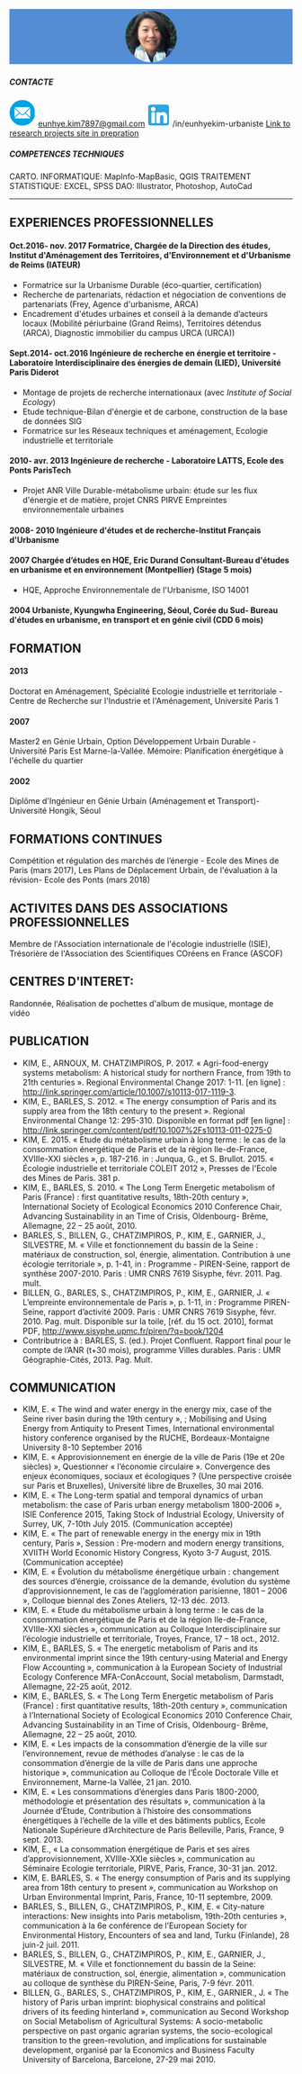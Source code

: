 ![](images/photo.jpg)

##### CONTACTE
![](images/email.jpg) eunhye.kim7897@gmail.com
![](images/linkedin.jpg) /in/eunhyekim-urbaniste
[Link to research projects site in prepration](http://eunhye-kim.github.io/Eunhye-KIM/)

##### COMPETENCES TECHNIQUES
CARTO. INFORMATIQUE: MapInfo-MapBasic, QGIS
TRAITEMENT STATISTIQUE: EXCEL, SPSS
DAO: Illustrator, Photoshop, AutoCad

-----------------------------------------------------------------

## EXPERIENCES PROFESSIONNELLES
#### Oct.2016- nov. 2017   Formatrice, Chargée de la Direction des études, Institut d'Aménagement des Territoires, d'Environnement et d'Urbanisme de Reims (IATEUR)

 - Formatrice sur la Urbanisme Durable (éco-quartier, certification)
 - Recherche de partenariats, rédaction et négociation de conventions de partenariats (Frey, Agence d'urbanisme, ARCA)
 - Encadrement d'études urbaines et conseil à la demande d’acteurs locaux (Mobilité périurbaine (Grand Reims), Territoires détendus (ARCA), Diagnostic immobilier du campus URCA (URCA))

#### Sept.2014- oct.2016   Ingénieure de recherche en énergie et territoire - Laboratoire Interdisciplinaire des énergies de demain (LIED), Université Paris Diderot
 - Montage de projets de recherche internationaux (avec *Institute of Social Ecology*)
 - Etude technique-Bilan d'énergie et de carbone, construction de la base de données SIG
 - Formatrice sur les Réseaux techniques et aménagement, Ecologie industrielle et territoriale

#### 2010- avr. 2013   Ingénieure de recherche -  Laboratoire LATTS, Ecole des Ponts ParisTech
 - Projet ANR Ville Durable-métabolisme urbain: étude sur les flux d'énergie et de matière, projet CNRS PIRVE Empreintes environnementale urbaines

#### 2008- 2010	  Ingénieure d'études et de recherche-Institut Français d'Urbanisme

#### 2007	  Chargée d’études en HQE, Eric Durand Consultant-Bureau d'études en urbanisme et en environnement (Montpellier) (Stage 5 mois)
 - HQE, Approche Environnementale de l'Urbanisme, ISO 14001

#### 2004	 Urbaniste, Kyungwha Engineering, Séoul, Corée du Sud- Bureau d'études en urbanisme, en transport et en génie civil (CDD 6 mois)

## FORMATION
#### 2013
Doctorat en Aménagement, Spécialité Ecologie industrielle et territoriale - Centre de Recherche sur l'Industrie et l'Aménagement, Université Paris 1

#### 2007
Master2 en Génie Urbain, Option Développement Urbain Durable - Université Paris Est Marne-la-Vallée. Mémoire: Planification énergétique à l'échelle du quartier

#### 2002
Diplôme d'Ingénieur en Génie Urbain (Aménagement et Transport)- Université Hongik, Séoul

## FORMATIONS CONTINUES
Compétition et régulation des marchés de l’énergie - Ecole des Mines de Paris (mars 2017), Les Plans de Déplacement Urbain, de l'évaluation à la révision- Ecole des Ponts (mars 2018)

## ACTIVITES DANS DES ASSOCIATIONS PROFESSIONNELLES   
Membre de l'Association internationale de l'écologie industrielle (ISIE), Trésorière de l'Association des Scientifiques COréens en France (ASCOF)

## CENTRES D'INTERET:  
Randonnée, Réalisation de pochettes d'album de musique, montage de vidéo



## PUBLICATION
- KIM, E., ARNOUX, M. CHATZIMPIROS, P. 2017. « Agri-food-energy systems metabolism: A historical study for northern France, from 19th to 21th centuries ». Regional Environmental Change 2017: 1-11. [en ligne] : http://link.springer.com/article/10.1007/s10113-017-1119-3.
- KIM, E., BARLES, S. 2012. « The energy consumption of Paris and its supply area from the 18th century to the present ». Regional Environmental Change 12: 295-310. Disponible en format pdf [en ligne] : http://link.springer.com/content/pdf/10.1007%2Fs10113-011-0275-0  
- KIM, E. 2015. « Etude du métabolisme urbain à long terme : le cas de la consommation énergétique de Paris et de la région Ile-de-France, XVIIIe-XXI siècles », p. 187-216. in : Junqua, G., et S. Brullot. 2015. « Écologie industrielle et territoriale COLEIT 2012 », Presses de l'Ecole des Mines de Paris. 381 p.
- KIM, E., BARLES, S. 2010. « The Long Term Energetic metabolism of Paris (France) : first  quantitative results, 18th-20th century », International Society of Ecological Economics 2010 Conference Chair, Advancing Sustainability in an Time of Crisis, Oldenbourg- Brême, Allemagne, 22 – 25 août, 2010.
- BARLES, S., BILLEN, G., CHATZIMPIROS, P., KIM, E.,  GARNIER, J., SILVESTRE, M. « Ville et fonctionnement du bassin de la Seine : matériaux de construction, sol, énergie, alimentation. Contribution à une écologie territoriale », p. 1-41, in : Programme - PIREN-Seine, rapport de synthèse 2007-2010. Paris : UMR CNRS 7619 Sisyphe, févr. 2011. Pag. mult.
- BILLEN, G., BARLES, S., CHATZIMPIROS, P., KIM, E., GARNIER, J. « L’empreinte environnementale de Paris », p. 1-11, in : Programme PIREN-Seine, rapport d’activité 2009. Paris : UMR CNRS 7619 Sisyphe, févr. 2010. Pag. mult. Disponible sur la toile, [réf. du 15 oct. 2010], format PDF, http://www.sisyphe.upmc.fr/piren/?q=book/1204
- Contributrice à : BARLES, S. (ed.). Projet Confluent. Rapport final pour le compte de l’ANR (t+30 mois), programme Villes durables. Paris : UMR Géographie-Cités, 2013. Pag. Mult.


## COMMUNICATION
- KIM, E. « The wind and water energy in the energy mix, case of the Seine river basin during the 19th century », ; Mobilising and Using Energy from Antiquity to Present Times, International environmental history conference organised by the RUCHE, Bordeaux-Montaigne University 8-10 September 2016
- KIM, E. « Approvisionnement  en  énergie  de  la  ville  de  Paris  (19e et  20e siècles) », Questionner « l’économie circulaire ». Convergence des enjeux économiques, sociaux et écologiques ? (Une perspective croisée sur Paris et Bruxelles), Université libre de Bruxelles, 30 mai 2016.
- KIM, E.  « The Long-term spatial and temporal dynamics of urban metabolism: the case of Paris urban energy metabolism 1800-2006 »,  ISIE Conference 2015,  Taking Stock of Industrial Ecology, University of Surrey, UK,  7-10th July 2015. (Communication acceptée)
- KIM, E. « The part of renewable energy  in  the  energy  mix  in  19th  century,  Paris »,  Session : Pre-modern and modern energy transitions, XVIITH  World Economic History Congress, Kyoto 3-7 August,  2015.  (Communication acceptée)
- KIM, E. « Évolution du métabolisme énergétique urbain : changement des sources d’énergie, croissance de la demande, évolution du système d’approvisionnement, le cas de l’agglomération parisienne, 1801 – 2006 », Colloque biennal des Zones Ateliers, 12-13 déc. 2013.
- KIM, E. « Etude du métabolisme urbain à long terme : le cas de la consommation énergétique de Paris et de la région Ile-de-France, XVIIIe-XXI siècles », communication au Colloque Interdisciplinaire sur l’écologie industrielle et territoriale, Troyes, France, 17 – 18 oct., 2012.
- KIM, E., BARLES, S. « The energetic metabolism of Paris and its environmental imprint since the 19th century-using Material and Energy Flow Accounting », communication à la European Society of Industrial Ecology Conference MFA-ConAccount, Social metabolism, Darmstadt, Allemagne, 22-25 août, 2012.
- KIM, E., BARLES, S. « The Long Term Energetic metabolism of Paris (France) : first  quantitative results, 18th-20th century », communication à l’International Society of Ecological Economics 2010 Conference Chair, Advancing Sustainability in an Time of Crisis, Oldenbourg- Brême, Allemagne, 22 – 25 août, 2010.
- KIM, E. « Les impacts de la consommation d’énergie de la ville sur l’environnement, revue de méthodes d’analyse : le cas de la consommation d’énergie de la ville de Paris dans une approche historique », communication au Colloque de l’École Doctorale Ville et Environnement, Marne-la Vallée, 21 jan. 2010.
- KIM, E. « Les consommations d’énergies dans Paris 1800-2000, méthodologie et présentation des résultats », communication à la Journée d’Etude, Contribution à l’histoire des consommations énergétiques à l’échelle de la ville et des bâtiments publics, Ecole Nationale Supérieure d’Architecture de Paris Belleville, Paris, France, 9 sept. 2013.
- KIM, E., « La consommation énergétique de Paris et ses aires d’approvisionnement, XVIIIe-XXIe siècles », communication au Séminaire Ecologie territoriale, PIRVE, Paris, France, 30-31 jan. 2012.
- KIM, E. BARLES, S. « The energy consumption of Paris and its supplying area from 18th century to present », communication au Workshop on Urban Environmental Imprint, Paris, France, 10-11 septembre, 2009.
- BARLES, S., BILLEN, G., CHATZIMPIROS, P., KIM, E. « City-nature interactions: New insights into Paris metabolism, 19th-20th centuries », communication à la 6e conférence de l’European Society for Environmental History, Encounters of sea and land, Turku (Finlande), 28 juin-2 juil. 2011.
- BARLES, S., BILLEN, G., CHATZIMPIROS, P., KIM, E.,  GARNIER, J., SILVESTRE, M. « Ville et fonctionnement du bassin de la Seine: matériaux de construction, sol, énergie, alimentation », communication au colloque de synthèse du PIREN-Seine, Paris, 7-9 févr. 2011.
- BILLEN, G., BARLES, S., CHATZIMPIROS, P., KIM, E., GARNIER., J. « The history of Paris urban imprint: biophysical constrains and political drivers of its feeding hinterland », communication au Second Workshop on Social Metabolism of Agricultural Systems: A socio-metabolic perspective on past organic agrarian systems, the socio-ecological transition to the green-revolution, and implications for sustainable development, organisé par la Economics and Business Faculty University of Barcelona, Barcelone, 27-29 mai 2010.
